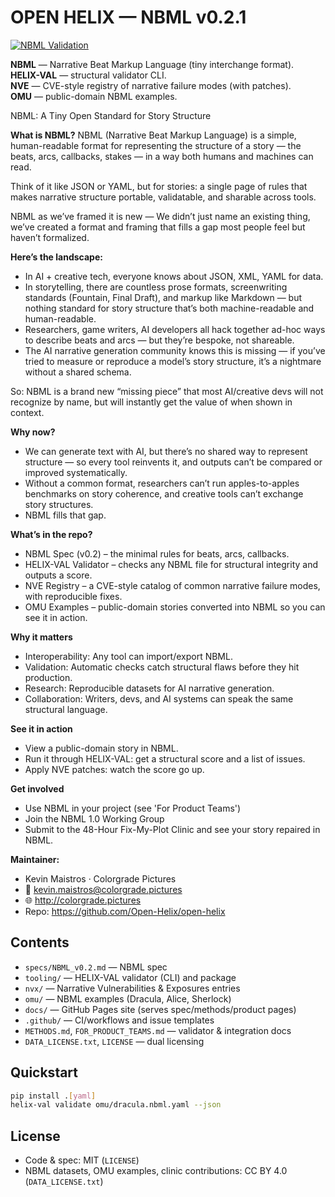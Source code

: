 # OPEN HELIX — NBML v0.2.1

[![NBML Validation](https://github.com/Open-Helix/open-helix/actions/workflows/nbml-validate.yml/badge.svg)](https://github.com/Open-Helix/open-helix/actions/workflows/nbml-validate.yml)

**NBML** — Narrative Beat Markup Language (tiny interchange format).  
**HELIX-VAL** — structural validator CLI.  
**NVE** — CVE-style registry of narrative failure modes (with patches).  
**OMU** — public-domain NBML examples.

NBML: A Tiny Open Standard for Story Structure

**What is NBML?**
NBML (Narrative Beat Markup Language) is a simple, human-readable format for representing the structure of a story — the beats, arcs, callbacks, stakes — in a way both humans and machines can read.

Think of it like JSON or YAML, but for stories: a single page of rules that makes narrative structure portable, validatable, and sharable across tools.

NBML as we’ve framed it is new — We didn’t just name an existing thing, we’ve created a format and framing that fills a gap most people feel but haven’t formalized.

**Here’s the landscape:**
- In AI + creative tech, everyone knows about JSON, XML, YAML for data.
- In storytelling, there are countless prose formats, screenwriting standards (Fountain, Final Draft), and markup like Markdown — but nothing standard for story structure that’s both machine-readable and human-readable.
- Researchers, game writers, AI developers all hack together ad-hoc ways to describe beats and arcs — but they’re bespoke, not shareable.
- The AI narrative generation community knows this is missing — if you’ve tried to measure or reproduce a model’s story structure, it’s a nightmare without a shared schema.

So: NBML is a brand new “missing piece” that most AI/creative devs will not recognize by name, but will instantly get the value of when shown in context.

**Why now?**
- We can generate text with AI, but there’s no shared way to represent structure — so every tool reinvents it, and outputs can’t be compared or improved systematically.
- Without a common format, researchers can’t run apples-to-apples benchmarks on story coherence, and creative tools can’t exchange story structures.
- NBML fills that gap.

**What’s in the repo?**
- NBML Spec (v0.2) – the minimal rules for beats, arcs, callbacks.
- HELIX-VAL Validator – checks any NBML file for structural integrity and outputs a score.
- NVE Registry – a CVE-style catalog of common narrative failure modes, with reproducible fixes.
- OMU Examples – public-domain stories converted into NBML so you can see it in action.

**Why it matters**
- Interoperability: Any tool can import/export NBML.
- Validation: Automatic checks catch structural flaws before they hit production.
- Research: Reproducible datasets for AI narrative generation.
- Collaboration: Writers, devs, and AI systems can speak the same structural language.

**See it in action**
- View a public-domain story in NBML.
- Run it through HELIX-VAL: get a structural score and a list of issues.
- Apply NVE patches: watch the score go up.

**Get involved**
- Use NBML in your project (see 'For Product Teams')
- Join the NBML 1.0 Working Group
- Submit to the 48-Hour Fix-My-Plot Clinic and see your story repaired in NBML.

**Maintainer:**
- Kevin Maistros · Colorgrade Pictures
- 📧 kevin.maistros@colorgrade.pictures
- 🌐 http://colorgrade.pictures
- Repo: https://github.com/Open-Helix/open-helix

## Contents
- `specs/NBML_v0.2.md` — NBML spec
- `tooling/` — HELIX-VAL validator (CLI) and package
- `nvx/` — Narrative Vulnerabilities & Exposures entries
- `omu/` — NBML examples (Dracula, Alice, Sherlock)
- `docs/` — GitHub Pages site (serves spec/methods/product pages)
- `.github/` — CI/workflows and issue templates
- `METHODS.md`, `FOR_PRODUCT_TEAMS.md` — validator & integration docs
- `DATA_LICENSE.txt`, `LICENSE` — dual licensing

## Quickstart
```bash
pip install .[yaml]
helix-val validate omu/dracula.nbml.yaml --json
```

## License
- Code & spec: MIT (`LICENSE`)
- NBML datasets, OMU examples, clinic contributions: CC BY 4.0 (`DATA_LICENSE.txt`)
